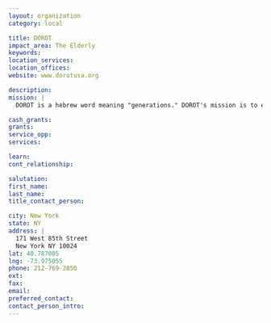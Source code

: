 ```yaml
---
layout: organization
category: local

title: DOROT
impact_area: The Elderly
keywords: 
location_services: 
location_offices: 
website: www.dorotusa.org

description: 
mission: |
  DOROT is a hebrew word meaning "generations." DOROT's mission is to enhance the lives of Jewish and other elderly in the Greater New York City Metropolitan area through a dynamic partnership of volunteers, professionals, and elders; to foster mutually beneficial interaction between the generations; and to provide education, guidance and leadership in developing volunteer-based programs for the elderly nationally and internationally. 

cash_grants: 
grants: 
service_opp: 
services: 

learn: 
cont_relationship: 

salutation: 
first_name: 
last_name: 
title_contact_person: 

city: New York
state: NY
address: |
  171 West 85th Street    
  New York NY 10024
lat: 40.787005
lng: -73.975055
phone: 212-769-2850
ext: 
fax: 
email: 
preferred_contact: 
contact_person_intro: 
---
```

